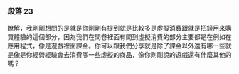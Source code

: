 ### 段落 23

瞭解，我剛剛想問的是就是你剛剛有提到就是比較多是虛擬消費跟就是把錢用來購買體驗的這個部分，因為我們在問卷裡面有問到虛擬消費的部分主要都是在例如在應用程式，像是遊戲裡面課金。你可以跟我們分享就是除了課金以外還有哪一些就是像是你經營經驗會去消費哪一些虛擬的商品，像你剛剛說的遊戲還有什麼其他的嗎？